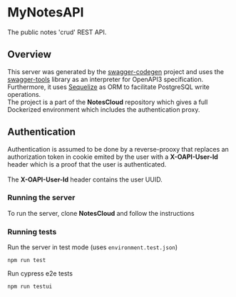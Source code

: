 # MyNotesAPI
The public notes 'crud' REST API.

## Overview
This server was generated by the [swagger-codegen](https://github.com/swagger-api/swagger-codegen) project and uses the [swagger-tools](https://github.com/apigee-127/swagger-tools) library as an interpreter for OpenAPI3 specification.<br>
Furthermore, it uses [Sequelize](https://sequelize.org/) as ORM to facilitate PostgreSQL write operations.<br>
The project is a part of the <b>NotesCloud</b> repository which gives a full Dockerized environment which includes the authentication proxy.

## Authentication
Authentication is assumed to be done by a reverse-prooxy that replaces an authorization token in cookie emited by the user with a <b>X-OAPI-User-Id</b> header which is a proof that the user is authenticated.
<br><br>
The <b>X-OAPI-User-Id</b> header contains the user UUID.

### Running the server
To run the server, clone <b>NotesCloud</b> and follow the instructions

### Running tests
Run the server in test mode (uses `environment.test.json`)
```
npm run test
```

Run cypress e2e tests
```
npm run testui
```
